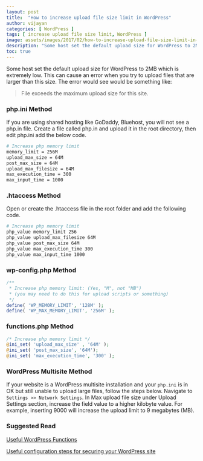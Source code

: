 ```yaml
---
layout: post
title:  "How to increase upload file size limit in WordPress"
author: vijayan
categories: [ WordPress ]
tags: [ increase upload file size limit, WordPress ]
image: assets/images/2017/02/how-to-increase-upload-file-size-limit-in-wordpress.png
description: "Some host set the default upload size for WordPress to 2MB which is extremely low. This can cause an error when you try to upload files that are larger than this size."
toc: true
---
```

Some host set the default upload size for WordPress to 2MB which is extremely low. This can cause an error when you try to upload files that are larger than this size. The error would see would be something like:

> File exceeds the maximum upload size for this site.

### php.ini Method

If you are using shared hosting like GoDaddy, Bluehost, you will not see a php.in file. Create a file called php.in and upload it in the root directory, then edit php.ini add the below code.

```sh
# Increase php memory limit
memory_limit = 256M
upload_max_size = 64M
post_max_size = 64M
upload_max_filesize = 64M
max_execution_time = 300
max_input_time = 1000
```

### .htaccess Method

Open or create the .htaccess file in the root folder and add the following code.

```bash
# Increase php memory limit
php_value memory_limit 256
php_value upload_max_filesize 64M
php_value post_max_size 64M
php_value max_execution_time 300
php_value max_input_time 1000
```

### wp-config.php Method

```php
/**
 * Increase php memory limit: (Yes, "M", not "MB")
 * (you may need to do this for upload scripts or something)
 */
define( 'WP_MEMORY_LIMIT', '128M' );
define( 'WP_MAX_MEMORY_LIMIT', '256M' );
```

### functions.php Method

```php
/* Increase php memory limit */
@ini_set( 'upload_max_size' , '64M' );
@ini_set( 'post_max_size', '64M');
@ini_set( 'max_execution_time', '300' );
```

### WordPress Multisite Method

If your website is a WordPress multisite installation and your `php.ini` is in OK but still unable to upload large files, follow the steps below. Navigate to `Settings >> Network Settings`. In Max upload file size under Upload Settings section, increase the field value to a higher kilobyte value. For example, inserting 9000 will increase the upload limit to 9 megabytes (MB).

### Suggested Read

[Useful WordPress Functions](/useful-wordpress-functions/)

[Useful configuration steps for securing your WordPress site](/useful-configuration-steps-for-securing-your-wordpress-site/)
